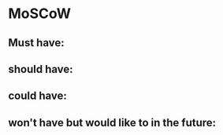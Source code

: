 # MoSCoW 

## Must have:


## should have:


## could have:


## won't have but would like to in the future:
